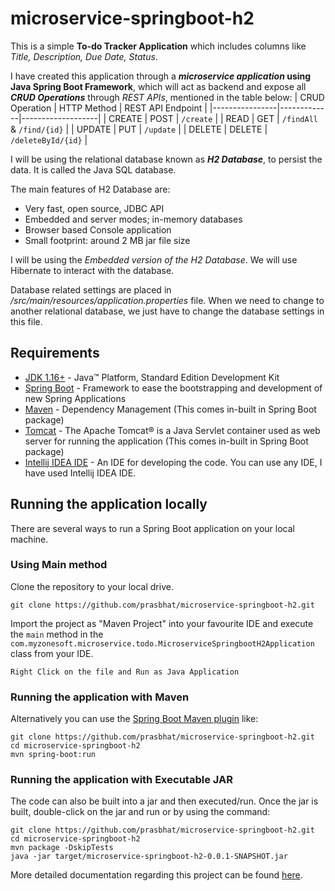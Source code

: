 # microservice-springboot-h2

This is a simple **To-do Tracker Application** which includes columns like _Title, Description, Due Date, Status_.

I have created this application through a ***microservice
application* using Java Spring Boot Framework**, which will act as backend and expose all ***CRUD Operations*** through _REST APIs_,
mentioned in the table below:
| CRUD Operation | HTTP Method | REST API Endpoint |
|----------------|-------------|-------------------|
| CREATE | POST | `/create` |
| READ | GET | `/findAll` & `/find/{id}` |
| UPDATE | PUT | `/update` |
| DELETE | DELETE | `/deleteById/{id}` |

I will be using the relational database known as ***H2 Database***, to persist the data. It is called the Java SQL
database.

The main features of H2 Database are:

- Very fast, open source, JDBC API
- Embedded and server modes; in-memory databases
- Browser based Console application
- Small footprint: around 2 MB jar file size

I will be using the _Embedded version of the H2 Database_. We will use Hibernate to interact with the database.

Database related settings are placed in _/src/main/resources/application.properties_ file. When we need to change to
another relational database, we just have to change the database settings in this file.

## Requirements

- [JDK 1.16+](https://www.oracle.com/java/technologies/javase-downloads.html) - Java™ Platform, Standard Edition
  Development Kit
- [Spring Boot](https://spring.io/projects/spring-boot) - Framework to ease the bootstrapping and development of new
  Spring Applications
- [Maven](https://maven.apache.org/) - Dependency Management (This comes in-built in Spring Boot package)
- [Tomcat](http://tomcat.apache.org/) - The Apache Tomcat® is a Java Servlet container used as web server for running
  the application (This comes in-built in Spring Boot package)
- [Intellij IDEA IDE](https://www.jetbrains.com/idea/download/#section=windows) - An IDE for developing the code. You
  can use any IDE, I have used Intellij IDEA IDE.

## Running the application locally

There are several ways to run a Spring Boot application on your local machine.

### Using Main method

Clone the repository to your local drive.

```shell
git clone https://github.com/prasbhat/microservice-springboot-h2.git
```

Import the project as "Maven Project" into your favourite IDE and execute the `main` method in
the  `com.myzonesoft.microservice.todo.MicroserviceSpringbootH2Application` class from your IDE.

`Right Click on the file and Run as Java Application`

### Running the application with Maven

Alternatively you can use
the [Spring Boot Maven plugin](https://docs.spring.io/spring-boot/docs/current/reference/html/build-tool-plugins-maven-plugin.html)
like:

```shell
git clone https://github.com/prasbhat/microservice-springboot-h2.git
cd microservice-springboot-h2
mvn spring-boot:run
```

### Running the application with Executable JAR

The code can also be built into a jar and then executed/run. Once the jar is built, double-click on the jar and run or by using the command:

```shell
git clone https://github.com/prasbhat/microservice-springboot-h2.git
cd microservice-springboot-h2
mvn package -DskipTests
java -jar target/microservice-springboot-h2-0.0.1-SNAPSHOT.jar
```

More detailed documentation regarding this project can be 
found [here](https://myzonesoft.com/2021/02/21/create-a-microservice-application-using-spring-boot-and-h2-database/).